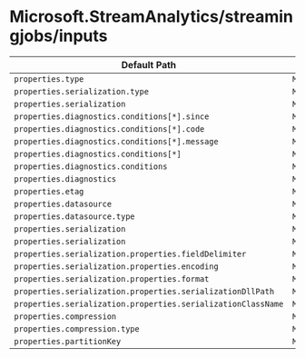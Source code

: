 # Microsoft.StreamAnalytics/streamingjobs/inputs

| Default Path | Alias |
|---|---|
| `properties.type` | `Microsoft.StreamAnalytics/streamingjobs/inputs/type` |
| `properties.serialization.type` | `Microsoft.StreamAnalytics/streamingjobs/inputs/serialization.type` |
| `properties.serialization` | `Microsoft.StreamAnalytics/streamingjobs/inputs/serialization` |
| `properties.diagnostics.conditions[*].since` | `Microsoft.StreamAnalytics/streamingjobs/inputs/diagnostics.conditions[*].since` |
| `properties.diagnostics.conditions[*].code` | `Microsoft.StreamAnalytics/streamingjobs/inputs/diagnostics.conditions[*].code` |
| `properties.diagnostics.conditions[*].message` | `Microsoft.StreamAnalytics/streamingjobs/inputs/diagnostics.conditions[*].message` |
| `properties.diagnostics.conditions[*]` | `Microsoft.StreamAnalytics/streamingjobs/inputs/diagnostics.conditions[*]` |
| `properties.diagnostics.conditions` | `Microsoft.StreamAnalytics/streamingjobs/inputs/diagnostics.conditions` |
| `properties.diagnostics` | `Microsoft.StreamAnalytics/streamingjobs/inputs/diagnostics` |
| `properties.etag` | `Microsoft.StreamAnalytics/streamingjobs/inputs/etag` |
| `properties.datasource` | `Microsoft.StreamAnalytics/streamingjobs/inputs/Stream.datasource` |
| `properties.datasource.type` | `Microsoft.StreamAnalytics/streamingjobs/inputs/Stream.datasource.type` |
| `properties.serialization` | `Microsoft.StreamAnalytics/streamingjobs/inputs/serialization.Csv` |
| `properties.serialization` | `Microsoft.StreamAnalytics/streamingjobs/inputs/serialization.Parquet` |
| `properties.serialization.properties.fieldDelimiter` | `Microsoft.StreamAnalytics/streamingjobs/inputs/serialization.Csv.fieldDelimiter` |
| `properties.serialization.properties.encoding` | `Microsoft.StreamAnalytics/streamingjobs/inputs/serialization.Csv.encoding` |
| `properties.serialization.properties.format` | `Microsoft.StreamAnalytics/streamingjobs/inputs/serialization.Json.format` |
| `properties.serialization.properties.serializationDllPath` | `Microsoft.StreamAnalytics/streamingjobs/inputs/serialization.CustomClr.serializationDllPath` |
| `properties.serialization.properties.serializationClassName` | `Microsoft.StreamAnalytics/streamingjobs/inputs/serialization.CustomClr.serializationClassName` |
| `properties.compression` | `Microsoft.StreamAnalytics/streamingjobs/inputs/compression` |
| `properties.compression.type` | `Microsoft.StreamAnalytics/streamingjobs/inputs/compression.type` |
| `properties.partitionKey` | `Microsoft.StreamAnalytics/streamingjobs/inputs/partitionKey` |


